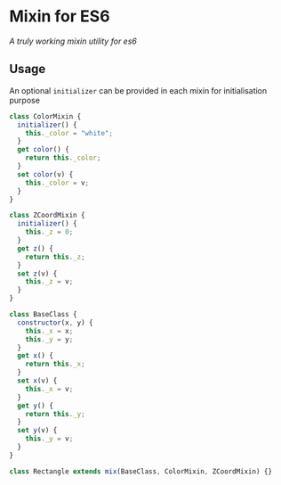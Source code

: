 # Mixin for ES6
*A truly working mixin utility for es6*

## Usage
An optional `initializer` can be provided in each mixin for initialisation purpose

```js
class ColorMixin {
  initializer() {
    this._color = "white";
  }
  get color() {
    return this._color;
  }
  set color(v) {
    this._color = v;
  }
}

class ZCoordMixin {
  initializer() {
    this._z = 0;
  }
  get z() {
    return this._z;
  }
  set z(v) {
    this._z = v;
  }
}

class BaseClass {
  constructor(x, y) {
    this._x = x;
    this._y = y;
  }
  get x() {
    return this._x;
  }
  set x(v) {
    this._x = v;
  }
  get y() {
    return this._y;
  }
  set y(v) {
    this._y = v;
  }
}

class Rectangle extends mix(BaseClass, ColorMixin, ZCoordMixin) {}
```
